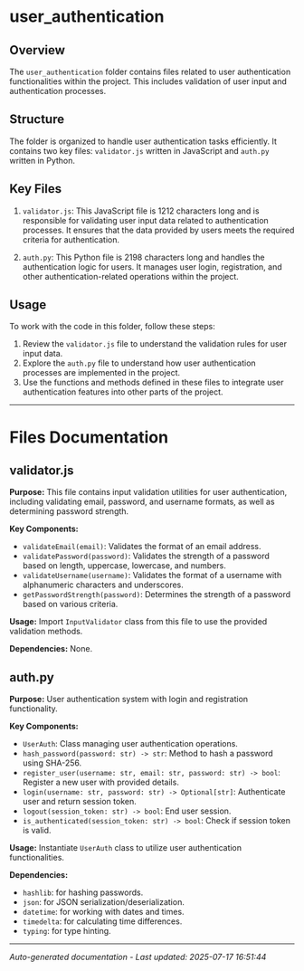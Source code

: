 # user_authentication

## Overview
The `user_authentication` folder contains files related to user authentication functionalities within the project. This includes validation of user input and authentication processes.

## Structure
The folder is organized to handle user authentication tasks efficiently. It contains two key files: `validator.js` written in JavaScript and `auth.py` written in Python.

## Key Files
1. `validator.js`: This JavaScript file is 1212 characters long and is responsible for validating user input data related to authentication processes. It ensures that the data provided by users meets the required criteria for authentication.
   
2. `auth.py`: This Python file is 2198 characters long and handles the authentication logic for users. It manages user login, registration, and other authentication-related operations within the project.

## Usage
To work with the code in this folder, follow these steps:
1. Review the `validator.js` file to understand the validation rules for user input data.
2. Explore the `auth.py` file to understand how user authentication processes are implemented in the project.
3. Use the functions and methods defined in these files to integrate user authentication features into other parts of the project.

---

# Files Documentation

## validator.js

**Purpose:** This file contains input validation utilities for user authentication, including validating email, password, and username formats, as well as determining password strength.

**Key Components:**
- `validateEmail(email)`: Validates the format of an email address.
- `validatePassword(password)`: Validates the strength of a password based on length, uppercase, lowercase, and numbers.
- `validateUsername(username)`: Validates the format of a username with alphanumeric characters and underscores.
- `getPasswordStrength(password)`: Determines the strength of a password based on various criteria.

**Usage:** Import `InputValidator` class from this file to use the provided validation methods.

**Dependencies:** None.

## auth.py

**Purpose:** User authentication system with login and registration functionality.

**Key Components:**
- `UserAuth`: Class managing user authentication operations.
- `hash_password(password: str) -> str`: Method to hash a password using SHA-256.
- `register_user(username: str, email: str, password: str) -> bool`: Register a new user with provided details.
- `login(username: str, password: str) -> Optional[str]`: Authenticate user and return session token.
- `logout(session_token: str) -> bool`: End user session.
- `is_authenticated(session_token: str) -> bool`: Check if session token is valid.

**Usage:** Instantiate `UserAuth` class to utilize user authentication functionalities.

**Dependencies:**
- `hashlib`: for hashing passwords.
- `json`: for JSON serialization/deserialization.
- `datetime`: for working with dates and times.
- `timedelta`: for calculating time differences.
- `typing`: for type hinting.

---
*Auto-generated documentation - Last updated: 2025-07-17 16:51:44*

